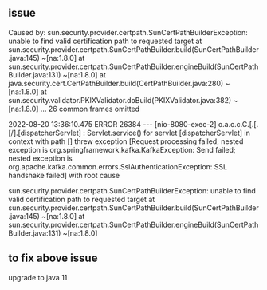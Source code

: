 ## issue

Caused by: sun.security.provider.certpath.SunCertPathBuilderException: unable to find valid certification path to requested target
at sun.security.provider.certpath.SunCertPathBuilder.build(SunCertPathBuilder.java:145) ~[na:1.8.0]
at sun.security.provider.certpath.SunCertPathBuilder.engineBuild(SunCertPathBuilder.java:131) ~[na:1.8.0]
at java.security.cert.CertPathBuilder.build(CertPathBuilder.java:280) ~[na:1.8.0]
at sun.security.validator.PKIXValidator.doBuild(PKIXValidator.java:382) ~[na:1.8.0]
... 26 common frames omitted

2022-08-20 13:36:10.475 ERROR 26384 --- [nio-8080-exec-2] o.a.c.c.C.[.[.[/].[dispatcherServlet]    : Servlet.service() for servlet [dispatcherServlet] in context with path [] threw exception [Request processing failed; nested exception is org.springframework.kafka.KafkaException: Send failed; nested exception is org.apache.kafka.common.errors.SslAuthenticationException: SSL handshake failed] with root cause

sun.security.provider.certpath.SunCertPathBuilderException: unable to find valid certification path to requested target
at sun.security.provider.certpath.SunCertPathBuilder.build(SunCertPathBuilder.java:145) ~[na:1.8.0]
at sun.security.provider.certpath.SunCertPathBuilder.engineBuild(SunCertPathBuilder.java:131) ~[na:1.8.0]

## to fix above issue
upgrade to java 11
